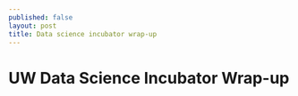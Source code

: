 ```yaml
---
published: false
layout: post
title: Data science incubator wrap-up
---
```

 # UW Data Science Incubator Wrap-up
